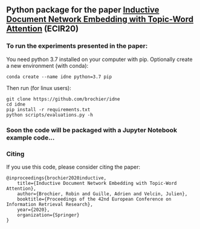 ## Python package for the paper [Inductive Document Network Embedding with Topic-Word Attention](https://arxiv.org/pdf/2001.03369.pdf) (ECIR20)

### To run the experiments presented in the paper:

You need python 3.7 installed on your computer with pip. Optionally create a new environment (with conda):
    
    conda create --name idne python=3.7 pip
    
Then run (for linux users):

    git clone https://github.com/brochier/idne
    cd idne
    pip install -r requirements.txt 
    python scripts/evaluations.py -h
  

### Soon the code will be packaged with a Jupyter Notebook example code... 
 
### Citing

If you use this code, please consider citing the paper:

	@inproceedings{brochier2020inductive,
		title={Inductive Document Network Embedding with Topic-Word Attention},
		author={Brochier, Robin and Guille, Adrien and Velcin, Julien},
		booktitle={Proceedings of the 42nd European Conference on Information Retrieval Research},
		year={2020},
		organization={Springer}
	}